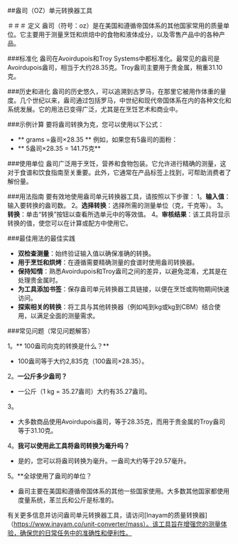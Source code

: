 ##盎司（OZ）单元转换器工具

＃＃＃ 定义
盎司（符号：oz）是在美国和遵循帝国体系的其他国家常用的质量单位。它主要用于测量烹饪和烘焙中的食物和液体成分，以及零售产品中的各种产品。

###标准化
盎司在Avoirdupois和Troy Systems中都标准化。最常见的盎司是Avoirdupois盎司，相当于大约28.35克。Troy盎司主要用于贵金属，稍重31.10克。

###历史和进化
盎司的历史悠久，可以追溯到古罗马，在那里它被用作体重的量度。几个世纪以来，盎司通过包括罗马，中世纪和现代帝国体系在内的各种文化和系统发展。它的用法已变得广泛，尤其是在烹饪艺术和商业中。

###示例计算
要将盎司转换为克，您可以使用以下公式：
-  ** grams =盎司×28.35 **
例如，如果您有5盎司的面粉：
-  ** 5盎司×28.35 = 141.75克**

###使用单位
盎司广泛用于烹饪，营养和食物包装。它允许进行精确的测量，这对于食谱和饮食指南至关重要。此外，它通常在产品标签上找到，可帮助消费者了解份量。

###用法指南
要有效地使用盎司单元转换器工具，请按照以下步骤：
1。**输入值**：输入要转换的盎司数。
2。**选择转换**：选择所需的测量单位（克，千克等）。
3。**转换**：单击“转换”按钮以查看所选单元中的等效值。
4。**审核结果**：该工具将显示转换的值，使您可以在计算或配方中使用它。

###最佳用法的最佳实践
-  **双检查测量**：始终验证输入值以确保准确的转换。
-  **用于烹饪和烘烤**：在遵循需要精确测量的食谱时使用盎司转换器。
-  **保持知情**：熟悉Avoirdupois和Troy盎司之间的差异，以避免混淆，尤其是在处理贵金属时。
-  **为工具添加书签**：保存盎司单元转换器工具链接，以便在烹饪或购物期间快速访问。
-  **探索相关的转换**：将工具与其他转换器（例如吨到kg或kg到CBM）结合使用，以满足全面的测量需求。

###常见问题（常见问题解答）

1。** 100盎司向克的转换是什么？**
-  100盎司等于大约2,835克（100盎司×28.35）。

2。**一公斤多少盎司？**
- 一公斤（1 kg = 35.27盎司）大约有35.27盎司。

3。
- 大多数商品使用Avoirdupois盎司，等于28.35克，而用于贵金属的Troy盎司等于31.10克。

4。**我可以使用此工具将盎司转换为毫升吗？**
- 是的，您可以将盎司转换为毫升。一盎司大约等于29.57毫升。

5。**全球使用了盎司的单位？
- 盎司主要在美国和遵循帝国体系的其他一些国家使用。大多数其他国家都使用度量系统，革兰氏和公斤是标准的。

有关更多信息并访问盎司单元转换器工具，请访问[Inayam的质量转换器]（https://www.inayam.co/unit-converter/mass）。该工具旨在增强您的测量体验，确保您的日常任务中的准确性和便利性。